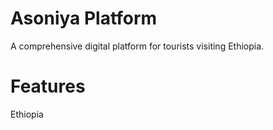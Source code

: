 # Asoniya Platform

A comprehensive digital platform for tourists visiting Ethiopia.

# Features 
Ethiopia

